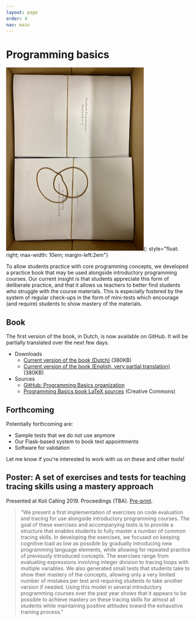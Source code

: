 ```yaml
---
layout: page
order: 4
nav: main
---
```


# Programming basics

![photo of the inside of a box containing a couple of prints of the book, bundled with thin rubber bands](books.jpg){: style="float: right; max-width: 10em; margin-left:2em"}

To allow students practice with core programming concepts, we developed a practice book that may be used alongside introductory programming courses. Our current insight is that students appreciate this form of deliberate practice, and that it allows us teachers to better find students who struggle with the course materials. This is especially fostered by the system of regular check-ups in the form of mini-tests which encourage (and require) students to show mastery of the materials.

## Book

The first version of the book, in Dutch, is now available on GitHub. It will be partially translated over the next few days.

- Downloads
    - [Current version of the book (Dutch)](book_nl.pdf) (380KB)
    - [Current version of the book (English, very partial translation)](book_en.pdf) (380KB)
- Sources
    - [GitHub: Programming Basics organization](https://github.com/prgbas)
    - [Programming Basics book LaTeX sources](https://github.com/prgbas/book) (Creative Commons)

## Forthcoming

Potentially forthcoming are:

- Sample tests that we do not use anymore
- Our Flask-based system to book test appointments
- Software for validation

Let me know if you're interested to work with us on these and other tools!

## Poster: A set of exercises and tests for teaching tracing skills using a mastery approach

Presented at Koli Calling 2019. Proceedings (TBA). [Pre-print](stegeman-basics-2019.pdf).

> "We present a first implementation of exercises on code evaluation and tracing for use alongside introductory programming courses. The goal of these exercises and accompanying tests is to provide a structure that enables students to fully master a number of common tracing skills. In developing the exercises, we focused on keeping cognitive load as low as possible by gradually introducing new programming language elements, while allowing for repeated practice of previously introduced concepts. The exercises range from evaluating expressions involving integer division to tracing loops with multiple variables. We also generated small tests that students take to show their mastery of the concepts, allowing only a very limited number of mistakes per test and requiring students to take another version if needed. Using this model in several introductory programming courses over the past year shows that it appears to be possible to achieve mastery on these tracing skills for almost all students while maintaining positive attitudes toward the exhaustive training process."

